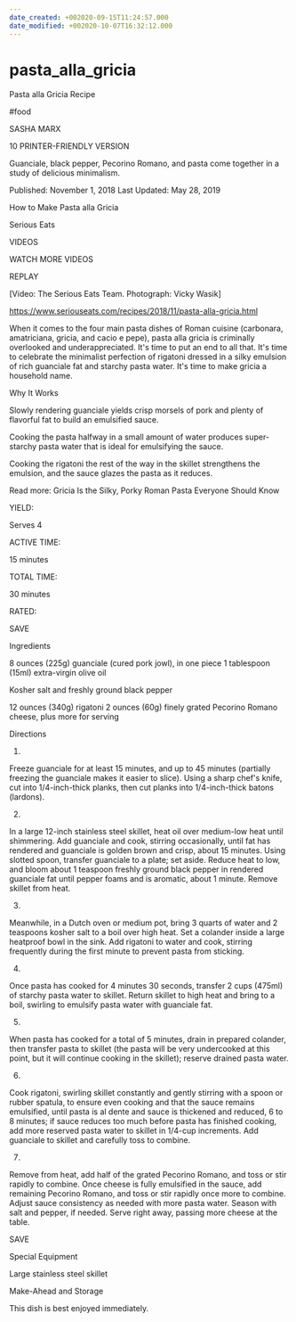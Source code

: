 ```yaml
---
date_created: +002020-09-15T11:24:57.000
date_modified: +002020-10-07T16:32:12.000
---
```


# pasta_alla_gricia

Pasta alla Gricia Recipe

#food

SASHA MARX

10 PRINTER-FRIENDLY VERSION

Guanciale, black pepper, Pecorino Romano, and pasta come together in a study of delicious minimalism.

Published: November 1, 2018 Last Updated: May 28, 2019

How to Make Pasta alla Gricia

Serious Eats

VIDEOS

   

WATCH MORE VIDEOS

REPLAY

[Video: The Serious Eats Team. Photograph: Vicky Wasik]

https://www.seriouseats.com/recipes/2018/11/pasta-alla-gricia.html

When it comes to the four main pasta dishes of Roman cuisine (carbonara, amatriciana, gricia, and cacio e pepe), pasta alla gricia is criminally overlooked and underappreciated. It's time to put an end to all that. It's time to celebrate the minimalist perfection of rigatoni dressed in a silky emulsion of rich guanciale fat and starchy pasta water. It's time to make gricia a household name.

Why It Works

Slowly rendering guanciale yields crisp morsels of pork and plenty of flavorful fat to build an emulsified sauce.

Cooking the pasta halfway in a small amount of water produces super-starchy pasta water that is ideal for emulsifying the sauce.

Cooking the rigatoni the rest of the way in the skillet strengthens the emulsion, and the sauce glazes the pasta as it reduces.

Read more: Gricia Is the Silky, Porky Roman Pasta Everyone Should Know

YIELD:

Serves 4

ACTIVE TIME:

15 minutes

TOTAL TIME:

30 minutes

RATED:

    
 SAVE

Ingredients

8 ounces (225g) guanciale (cured pork jowl), in one piece
1 tablespoon (15ml) extra-virgin olive oil

Kosher salt and freshly ground black pepper

12 ounces (340g) rigatoni
2 ounces (60g) finely grated Pecorino Romano cheese, plus more for serving

Directions

1.

Freeze guanciale for at least 15 minutes, and up to 45 minutes (partially freezing the guanciale makes it easier to slice). Using a sharp chef's knife, cut into 1/4-inch-thick planks, then cut planks into 1/4-inch-thick batons (lardons).

2.

In a large 12-inch stainless steel skillet, heat oil over medium-low heat until shimmering. Add guanciale and cook, stirring occasionally, until fat has rendered and guanciale is golden brown and crisp, about 15 minutes. Using slotted spoon, transfer guanciale to a plate; set aside. Reduce heat to low, and bloom about 1 teaspoon freshly ground black pepper in rendered guanciale fat until pepper foams and is aromatic, about 1 minute. Remove skillet from heat.

3.

Meanwhile, in a Dutch oven or medium pot, bring 3 quarts of water and 2 teaspoons kosher salt to a boil over high heat. Set a colander inside a large heatproof bowl in the sink. Add rigatoni to water and cook, stirring frequently during the first minute to prevent pasta from sticking.

4.

Once pasta has cooked for 4 minutes 30 seconds, transfer 2 cups (475ml) of starchy pasta water to skillet. Return skillet to high heat and bring to a boil, swirling to emulsify pasta water with guanciale fat.

5.

When pasta has cooked for a total of 5 minutes, drain in prepared colander, then transfer pasta to skillet (the pasta will be very undercooked at this point, but it will continue cooking in the skillet); reserve drained pasta water.

6.

Cook rigatoni, swirling skillet constantly and gently stirring with a spoon or rubber spatula, to ensure even cooking and that the sauce remains emulsified, until pasta is al dente and sauce is thickened and reduced, 6 to 8 minutes; if sauce reduces too much before pasta has finished cooking, add more reserved pasta water to skillet in 1/4-cup increments. Add guanciale to skillet and carefully toss to combine.

7.

Remove from heat, add half of the grated Pecorino Romano, and toss or stir rapidly to combine. Once cheese is fully emulsified in the sauce, add remaining Pecorino Romano, and toss or stir rapidly once more to combine. Adjust sauce consistency as needed with more pasta water. Season with salt and pepper, if needed. Serve right away, passing more cheese at the table.

 SAVE

Special Equipment

Large stainless steel skillet

Make-Ahead and Storage

This dish is best enjoyed immediately.
